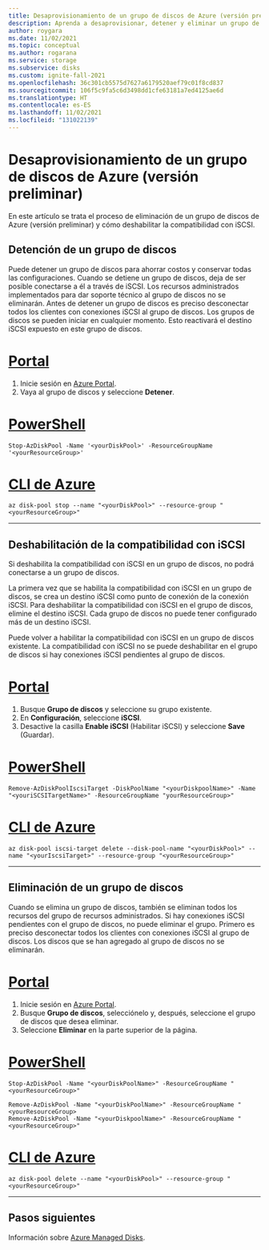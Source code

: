 ```yaml
---
title: Desaprovisionamiento de un grupo de discos de Azure (versión preliminar)
description: Aprenda a desaprovisionar, detener y eliminar un grupo de discos de Azure.
author: roygara
ms.date: 11/02/2021
ms.topic: conceptual
ms.author: rogarana
ms.service: storage
ms.subservice: disks
ms.custom: ignite-fall-2021
ms.openlocfilehash: 36c301cb5575d7627a6179520aef79c01f8cd837
ms.sourcegitcommit: 106f5c9fa5c6d3498dd1cfe63181a7ed4125ae6d
ms.translationtype: HT
ms.contentlocale: es-ES
ms.lasthandoff: 11/02/2021
ms.locfileid: "131022139"
---
```

# <a name="deprovision-an-azure-disk-pool-preview"></a>Desaprovisionamiento de un grupo de discos de Azure (versión preliminar)

En este artículo se trata el proceso de eliminación de un grupo de discos de Azure (versión preliminar) y cómo deshabilitar la compatibilidad con iSCSI.

## <a name="stop-a-disk-pool"></a>Detención de un grupo de discos

Puede detener un grupo de discos para ahorrar costos y conservar todas las configuraciones. Cuando se detiene un grupo de discos, deja de ser posible conectarse a él a través de iSCSI. Los recursos administrados implementados para dar soporte técnico al grupo de discos no se eliminarán. Antes de detener un grupo de discos es preciso desconectar todos los clientes con conexiones iSCSI al grupo de discos. Los grupos de discos se pueden iniciar en cualquier momento. Esto reactivará el destino iSCSI expuesto en este grupo de discos.
# <a name="portal"></a>[Portal](#tab/azure-portal)

1. Inicie sesión en [Azure Portal](https://portal.azure.com/).
1. Vaya al grupo de discos y seleccione **Detener**.

# <a name="powershell"></a>[PowerShell](#tab/azure-powershell)

```azurepowershell
Stop-AzDiskPool -Name '<yourDiskPool>' -ResourceGroupName '<yourResourceGroup>'
```

# <a name="azure-cli"></a>[CLI de Azure](#tab/azure-cli)

```azurecli
az disk-pool stop --name "<yourDiskPool>" --resource-group "<yourResourceGroup>"
```
---

## <a name="disable-iscsi-support"></a>Deshabilitación de la compatibilidad con iSCSI

Si deshabilita la compatibilidad con iSCSI en un grupo de discos, no podrá conectarse a un grupo de discos.

La primera vez que se habilita la compatibilidad con iSCSI en un grupo de discos, se crea un destino iSCSI como punto de conexión de la conexión iSCSI. Para deshabilitar la compatibilidad con iSCSI en el grupo de discos, elimine el destino iSCSI. Cada grupo de discos no puede tener configurado más de un destino iSCSI.

Puede volver a habilitar la compatibilidad con iSCSI en un grupo de discos existente. La compatibilidad con iSCSI no se puede deshabilitar en el grupo de discos si hay conexiones iSCSI pendientes al grupo de discos.

# <a name="portal"></a>[Portal](#tab/azure-portal)

1. Busque **Grupo de discos** y seleccione su grupo existente.
1. En **Configuración**, seleccione **iSCSI**.
1. Desactive la casilla **Enable iSCSI** (Habilitar iSCSI) y seleccione **Save** (Guardar).    

# <a name="powershell"></a>[PowerShell](#tab/azure-powershell)

```azurepowershell
Remove-AzDiskPoolIscsiTarget -DiskPoolName "<yourDiskpoolName>" -Name "<youriSCSITargetName>" -ResourceGroupName "yourResourceGroup>"
```

# <a name="azure-cli"></a>[CLI de Azure](#tab/azure-cli)

```azurecli
az disk-pool iscsi-target delete --disk-pool-name "<yourDiskPool>" --name "<yourIscsiTarget>" --resource-group "<yourResourceGroup>"
```
---

## <a name="delete-a-disk-pool"></a>Eliminación de un grupo de discos

Cuando se elimina un grupo de discos, también se eliminan todos los recursos del grupo de recursos administrados. Si hay conexiones iSCSI pendientes con el grupo de discos, no puede eliminar el grupo. Primero es preciso desconectar todos los clientes con conexiones iSCSI al grupo de discos. Los discos que se han agregado al grupo de discos no se eliminarán.

# <a name="portal"></a>[Portal](#tab/azure-portal)

1. Inicie sesión en [Azure Portal](https://portal.azure.com/).
1. Busque **Grupo de discos**, selecciónelo y, después, seleccione el grupo de discos que desea eliminar.
1. Seleccione **Eliminar** en la parte superior de la página.

# <a name="powershell"></a>[PowerShell](#tab/azure-powershell)

```azurepowershell
Stop-AzDiskPool -Name "<yourDiskPoolName>" -ResourceGroupName "<yourResourceGroup>"

Remove-AzDiskPool -Name "<yourDiskPoolName>" -ResourceGroupName "<yourResourceGroup>
Remove-AzDiskPool -Name "<yourDiskpoolName>" -ResourceGroupName "<yourResourceGroup>"
```

# <a name="azure-cli"></a>[CLI de Azure](#tab/azure-cli)

```azurecli
az disk-pool delete --name "<yourDiskPool>" --resource-group "<yourResourceGroup>"
```

---

## <a name="next-steps"></a>Pasos siguientes

Información sobre [Azure Managed Disks](managed-disks-overview.md).
